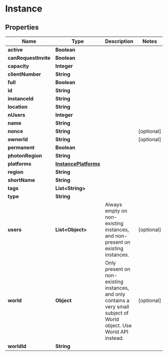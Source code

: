 

# Instance


## Properties

Name | Type | Description | Notes
------------ | ------------- | ------------- | -------------
**active** | **Boolean** |  | 
**canRequestInvite** | **Boolean** |  | 
**capacity** | **Integer** |  | 
**clientNumber** | **String** |  | 
**full** | **Boolean** |  | 
**id** | **String** |  | 
**instanceId** | **String** |  | 
**location** | **String** |  | 
**nUsers** | **Integer** |  | 
**name** | **String** |  | 
**nonce** | **String** |  |  [optional]
**ownerId** | **String** |  |  [optional]
**permanent** | **Boolean** |  | 
**photonRegion** | **String** |  | 
**platforms** | [**InstancePlatforms**](InstancePlatforms.md) |  | 
**region** | **String** |  | 
**shortName** | **String** |  | 
**tags** | **List&lt;String&gt;** |  | 
**type** | **String** |  | 
**users** | **List&lt;Object&gt;** | Always empty on non-existing instances, and non-present on existing instances. |  [optional]
**world** | **Object** | Only present on non-existing instances, and only contains a very small subject of World object. Use World API instead. |  [optional]
**worldId** | **String** |  | 



